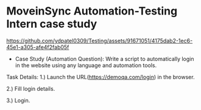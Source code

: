 # MoveinSync Automation-Testing Intern case study


https://github.com/ydpatel0309/Testing/assets/91671051/4175dab2-1ec6-45e1-a305-afe4f2fab05f


* Case Study (Automation Question): 
Write a script to automatically login in the website using any language and automation tools.

 Task Details: 1.) Launch the URL(https://demoqa.com/login) in the browser. 
 
 2.) Fill login details.
 
 3.) Login.
